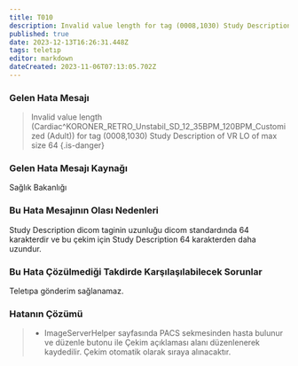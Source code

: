 ```yaml
---
title: T010
description: Invalid value length for tag (0008,1030) Study Description of VR LO of max size 64
published: true
date: 2023-12-13T16:26:31.448Z
tags: teletıp
editor: markdown
dateCreated: 2023-11-06T07:13:05.702Z
---
```


### Gelen Hata Mesajı 
>  Invalid value length (Cardiac^KORONER_RETRO_Unstabil_SD_12_35BPM_120BPM_Customized (Adult)) for tag (0008,1030) Study Description of VR LO of max size 64
{.is-danger}


### Gelen Hata Mesajı Kaynağı
Sağlık Bakanlığı

### Bu Hata Mesajının Olası Nedenleri
Study Description dicom taginin uzunluğu dicom standardında 64 karakterdir ve bu çekim için Study Description 64 karakterden daha uzundur.

### Bu Hata Çözülmediği Takdirde Karşılaşılabilecek Sorunlar
Teletıpa gönderim sağlanamaz.

### Hatanın Çözümü
> - ImageServerHelper sayfasında PACS sekmesinden hasta bulunur ve düzenle butonu ile Çekim açıklaması alanı düzenlenerek kaydedilir. Çekim otomatik olarak sıraya alınacaktır.